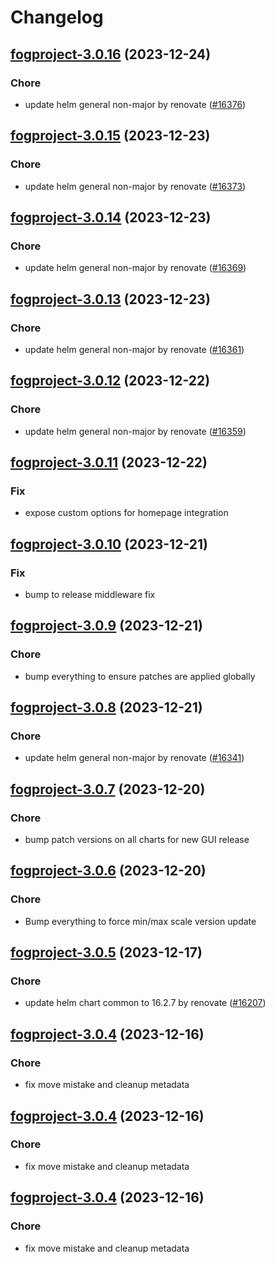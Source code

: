 # Changelog



## [fogproject-3.0.16](https://github.com/truecharts/charts/compare/fogproject-3.0.15...fogproject-3.0.16) (2023-12-24)

### Chore

- update helm general non-major by renovate ([#16376](https://github.com/truecharts/charts/issues/16376))
  
  


## [fogproject-3.0.15](https://github.com/truecharts/charts/compare/fogproject-3.0.14...fogproject-3.0.15) (2023-12-23)

### Chore

- update helm general non-major by renovate ([#16373](https://github.com/truecharts/charts/issues/16373))
  
  


## [fogproject-3.0.14](https://github.com/truecharts/charts/compare/fogproject-3.0.13...fogproject-3.0.14) (2023-12-23)

### Chore

- update helm general non-major by renovate ([#16369](https://github.com/truecharts/charts/issues/16369))
  
  


## [fogproject-3.0.13](https://github.com/truecharts/charts/compare/fogproject-3.0.12...fogproject-3.0.13) (2023-12-23)

### Chore

- update helm general non-major by renovate ([#16361](https://github.com/truecharts/charts/issues/16361))
  
  


## [fogproject-3.0.12](https://github.com/truecharts/charts/compare/fogproject-3.0.11...fogproject-3.0.12) (2023-12-22)

### Chore

- update helm general non-major by renovate ([#16359](https://github.com/truecharts/charts/issues/16359))
  
  


## [fogproject-3.0.11](https://github.com/truecharts/charts/compare/fogproject-3.0.10...fogproject-3.0.11) (2023-12-22)

### Fix

- expose custom options for homepage integration
  
  


## [fogproject-3.0.10](https://github.com/truecharts/charts/compare/fogproject-3.0.9...fogproject-3.0.10) (2023-12-21)

### Fix

- bump to release middleware fix
  
  


## [fogproject-3.0.9](https://github.com/truecharts/charts/compare/fogproject-3.0.8...fogproject-3.0.9) (2023-12-21)

### Chore

- bump everything to ensure patches are applied globally
  
  


## [fogproject-3.0.8](https://github.com/truecharts/charts/compare/fogproject-3.0.7...fogproject-3.0.8) (2023-12-21)

### Chore

- update helm general non-major by renovate ([#16341](https://github.com/truecharts/charts/issues/16341))
  
  


## [fogproject-3.0.7](https://github.com/truecharts/charts/compare/fogproject-3.0.6...fogproject-3.0.7) (2023-12-20)

### Chore

- bump patch versions on all charts for new GUI release
  
  


## [fogproject-3.0.6](https://github.com/truecharts/charts/compare/fogproject-3.0.5...fogproject-3.0.6) (2023-12-20)

### Chore

- Bump everything to force min/max scale version update
  
  


## [fogproject-3.0.5](https://github.com/truecharts/charts/compare/fogproject-3.0.4...fogproject-3.0.5) (2023-12-17)

### Chore

- update helm chart common to 16.2.7 by renovate ([#16207](https://github.com/truecharts/charts/issues/16207))
  
  


## [fogproject-3.0.4](https://github.com/truecharts/charts/compare/fogproject-2.0.12...fogproject-3.0.4) (2023-12-16)

### Chore

- fix move mistake and cleanup metadata
  
  


## [fogproject-3.0.4](https://github.com/truecharts/charts/compare/fogproject-2.0.12...fogproject-3.0.4) (2023-12-16)

### Chore

- fix move mistake and cleanup metadata
  
  


## [fogproject-3.0.4](https://github.com/truecharts/charts/compare/fogproject-2.0.12...fogproject-3.0.4) (2023-12-16)

### Chore

- fix move mistake and cleanup metadata
  
  